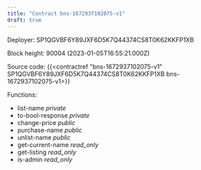 ```yaml
---
title: "Contract bns-1672937102075-v1"
draft: true
---
```

Deployer: SP1QGVBF6Y89JXF6D5K7Q44374CS8T0K62KKFP1XB


 



Block height: 90004 (2023-01-05T16:55:21.000Z)

Source code: {{<contractref "bns-1672937102075-v1" SP1QGVBF6Y89JXF6D5K7Q44374CS8T0K62KKFP1XB bns-1672937102075-v1>}}

Functions:

* list-name _private_
* to-bool-response _private_
* change-price _public_
* purchase-name _public_
* unlist-name _public_
* get-current-name _read_only_
* get-listing _read_only_
* is-admin _read_only_
